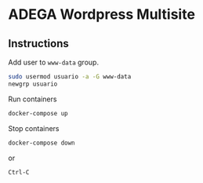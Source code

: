 # ADEGA Wordpress Multisite

## Instructions

Add user to `www-data` group.

```sh
sudo usermod usuario -a -G www-data
newgrp usuario
```
Run containers
```sh
docker-compose up
```
Stop containers
```sh
docker-compose down
```
or 
```sh
Ctrl-C
```
